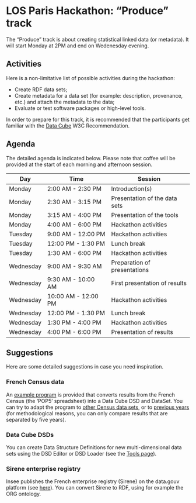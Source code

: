 # LOS Paris Hackathon: “Produce” track

The “Produce” track is about creating statistical linked data (or metadata). It will start Monday at 2PM and end on Wedenesday evening.

## Activities

Here is a non-limitative list of possible activities during the hackathon:
  * Create RDF data sets;
  * Create metadata for a data set (for example: description, provenance, etc.) and attach the metadata to the data;
  * Evaluate or test software packages or high-level tools.

In order to prepare for this track, it is recommended that the participants get familiar with the [Data Cube](https://www.w3.org/TR/vocab-data-cube/) W3C Recommendation.

## Agenda

The detailed agenda is indicated below. Please note that coffee will be provided at the start of each morning and afternoon session.

| Day       | Time    | Session |
|-----------|---------|---------|
| Monday    | 2:00 AM - 2:30 PM | Introduction(s) |
| Monday    | 2:30 AM - 3:15 PM | Presentation of the data sets |
| Monday    | 3:15 AM - 4:00 PM | Presentation of the tools |
| Monday    | 4:00 AM - 6:00 PM | Hackathon activities |
| Tuesday   | 9:00 AM - 12:00 PM | Hackathon activities |
| Tuesday   | 12:00 PM - 1:30 PM | Lunch break |
| Tuesday   | 1:30 AM - 6:00 PM | Hackathon activities |
| Wednesday | 9:00 AM - 9:30 AM | Preparation of presentations |
| Wednesday | 9:30 AM - 10:00 AM | First presentation of results |
| Wednesday | 10:00 AM - 12:00 PM | Hackathon activities |
| Wednesday | 12:00 PM - 1:30 PM | Lunch break |
| Wednesday | 1:30 PM - 4:00 PM | Hackathon activities |
| Wednesday | 4:00 PM - 6:00 PM | Presentation of results |

## Suggestions

Here are some detailed suggestions in case you need inspiration.

### French Census data

An [example program](https://github.com/LOS-ESSnet/POP5) is provided that converts results from the French Census (the ‘POP5’ spreadsheet) into a Data Cube DSD and DataSet. You can try to adapt the program to [other Census data sets](https://www.insee.fr/fr/statistiques/3561090?sommaire=3561107), or to [previous years](https://www.insee.fr/fr/statistiques/2053581?sommaire=2118618) (for methodological reasons, you can only compare results that are separated by five years).


### Data Cube DSDs

You can create Data Structure Definitions for new multi-dimensional data sets using the DSD Editor or DSD Loader (see the [Tools page](../tools/tools.md)).

### Sirene enterprise registry

Insee publishes the French enterprise registry (Sirene) on the data.gouv platform (see [here](https://www.data.gouv.fr/fr/datasets/base-sirene-des-entreprises-et-de-leurs-etablissements-siren-siret/)). You can convert Sirene to RDF, using for example the ORG ontology.